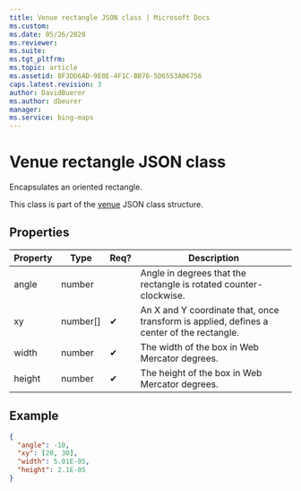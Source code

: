 ```yaml
---
title: Venue rectangle JSON class | Microsoft Docs
ms.custom: 
ms.date: 05/26/2020
ms.reviewer: 
ms.suite: 
ms.tgt_pltfrm: 
ms.topic: article
ms.assetid: 8F3DD6AD-9E0E-4F1C-BB76-5D6553A06756
caps.latest.revision: 3
author: DavidBuerer
ms.author: dbeurer
manager: 
ms.service: bing-maps
---
```

# Venue rectangle JSON class

Encapsulates an oriented rectangle.

This class is part of the [venue] JSON class structure.

## Properties

| Property | Type           | Req? | Description |
|----------|----------------|------|-------------|
| angle    | number         |      | Angle in degrees that the rectangle is rotated counter-clockwise. |
| xy       | number[]       |  ✔   | An X and Y coordinate that, once transform is applied, defines a center of the rectangle. |
| width    | number         |  ✔   | The width of the box in Web Mercator degrees. |
| height   | number         |  ✔   | The height of the box in Web Mercator degrees. |

## Example

```json
{
  "angle": -10,
  "xy": [20, 30],
  "width": 5.01E-05,
  "height": 2.1E-05
}
```

[venue]: venue.md